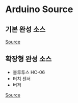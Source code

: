 # Arduino Source

## 기본 완성 소스

[Source](./canon_humidifier/canon_humidifier.ino)



## 확장형 완성 소스

- 블루투스 HC-06
- 터치 센서
- 버저

[Source](./canon_touch_n_bluetooth/canon_touch_n_bluetooth.ino)
